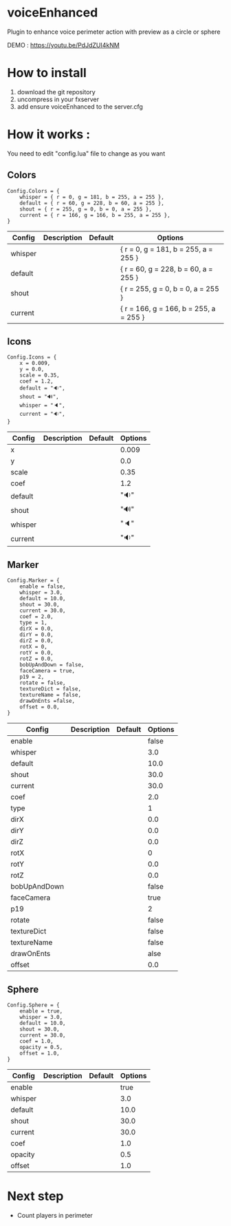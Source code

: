# voiceEnhanced
Plugin to enhance voice perimeter action with preview as a circle or sphere

DEMO : https://youtu.be/PdJdZUI4kNM

# How to install

1. download the git repository
2. uncompress in your fxserver
3. add ensure voiceEnhanced to the server.cfg

# How it works :
You need to edit "config.lua" file to change as you want

## Colors
```
Config.Colors = {
    whisper = { r = 0, g = 181, b = 255, a = 255 },
    default = { r = 60, g = 228, b = 60, a = 255 },
    shout = { r = 255, g = 0, b = 0, a = 255 },
    current = { r = 166, g = 166, b = 255, a = 255 },
}
```

| Config  | Description | Default | Options |
| ------------- | ------------- | ------------- | ------------- |
| whisper | | | { r = 0, g = 181, b = 255, a = 255 } |
| default | | | { r = 60, g = 228, b = 60, a = 255 } |
| shout | | | { r = 255, g = 0, b = 0, a = 255 } |
| current | | | { r = 166, g = 166, b = 255, a = 255 } |

## Icons
```
Config.Icons = {
    x = 0.009,
    y = 0.0,
    scale = 0.35,
    coef = 1.2,
    default = "🔉",
    shout = "🔊",
    whisper = "🔈",
    current = "🔉",
}
```

| Config  | Description | Default | Options |
| ------------- | ------------- | ------------- | ------------- |
| x | | |  0.009 |
| y | | |  0.0 |
| scale | | |  0.35 |
| coef | | |  1.2 |
| default | | |  "🔉" |
| shout | | |  "🔊" |
| whisper | | |  "🔈" |
| current | | |  "🔉" |

## Marker
```
Config.Marker = {
    enable = false,
    whisper = 3.0,
    default = 10.0,
    shout = 30.0,
    current = 30.0,
    coef = 2.0,
    type = 1,
    dirX = 0.0,
    dirY = 0.0,
    dirZ = 0.0,
    rotX = 0,
    rotY = 0.0,
    rotZ = 0.0,
    bobUpAndDown = false,
    faceCamera = true,
    p19 = 2,
    rotate = false,
    textureDict = false,
    textureName = false,
    drawOnEnts =false,
    offset = 0.0,
}
```

| Config  | Description | Default | Options |
| ------------- | ------------- | ------------- | ------------- |
| enable | | | false |
| whisper | | | 3.0 |
| default | | | 10.0 |
| shout | | | 30.0 |
| current | | | 30.0 |
| coef | | | 2.0 |
| type | | | 1 |
| dirX | | | 0.0 |
| dirY | | | 0.0 |
| dirZ | | | 0.0 |
| rotX | | | 0 |
| rotY | | | 0.0 |
| rotZ | | | 0.0 |
| bobUpAndDown | | | false |
| faceCamera | | | true |
| p19 | | | 2 |
| rotate | | | false |
| textureDict | | | false |
| textureName | | | false |
| drawOnEnts | | | alse |
| offset | | | 0.0 |

## Sphere
```
Config.Sphere = {
    enable = true,
    whisper = 3.0,
    default = 10.0,
    shout = 30.0,
    current = 30.0,
    coef = 1.0,
    opacity = 0.5,
    offset = 1.0,
}
```

| Config  | Description | Default | Options |
| ------------- | ------------- | ------------- | ------------- |
| enable | | | true |
| whisper | | | 3.0 |
| default | | | 10.0 |
| shout | | | 30.0 |
| current | | | 30.0 |
| coef | | | 1.0 |
| opacity | | | 0.5 |
| offset | | | 1.0 |

# Next step

- Count players in perimeter

